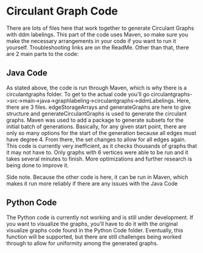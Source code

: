 # Circulant Graph Code
There are lots of files here that work together to generate Circulant Graphs with ddm labelings. This part of the code uses Maven, so make sure you make the necessary arrangements in your code if you want to run it yourself. Troubleshooting links are on the ReadMe. Other than that, there are 2 main parts to the code:

## Java Code
As stated above, the code is run through Maven, which is why there is a circulantgraphs folder. To get to the actual code you'll go circulantgraphs->src->main->java->graphlabeling->circulantgraphs->ddmLabelings. Here, there are 3 files. edgeStorageArrays and generateGraphs are here to give structure and generateCirculantGraphs is used to generate the circulant graphs. Maven was used to add a package to generate subsets for the initial batch of generations. Basically, for any given start point, there are only so many options for the start of the generation because all edges must have degree 4. From there, the set changes to allow for all edges again. This code is currently very inefficient, as it checks thousands of graphs that it may not have to. Only graphs with 6 vertices were able to be run and it takes several minutes to finish. More optimizations and further research is being done to improve it.

Side note. Because the other code is here, it can be run in Maven, which makes it run more reliably if there are any issues with the Java Code

## Python Code
The Python code is currently not working and is still under development. If you want to visualize the graphs, you'll have to do it with the original visualize graphs code found in the Python Code folder. Eventually, this function will be supported, but there are still challenges being worked through to allow for uniformity among the generated graphs.



